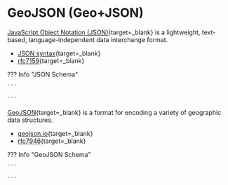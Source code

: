 # GeoJSON (Geo+JSON)

[JavaScript Object Notation (JSON)](https://www.json.org/json-en.html){target=_blank} is a lightweight, text-based, language-independent data interchange format. 

* [JSON syntax](https://www.w3schools.com/js/js_json_syntax.asp){target=_blank}
* [rfc7159](https://datatracker.ietf.org/doc/html/rfc7159){target=_blank}

??? Info "JSON Schema"
  
    ```
    
    ```

[GeoJSON](https://geojson.org/){target=_blank} is a format for encoding a variety of geographic data structures.

* [geojson.io](https://geojson.io){target=_blank}
* [rfc7946](https://datatracker.ietf.org/doc/html/rfc7946){target=_blank}

??? Info "GeoJSON Schema"
  
    ```
    
    ```
